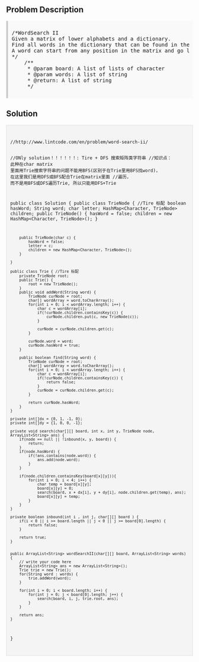 <style>
  .comment-block { background-color: #f9f9f9; padding: 10px; border-left: 5px solid #ccc; }
  .code-block { background-color: #f4f4f4; padding: 10px; border: 1px solid #ddd; }
</style>

<h2>Problem Description</h2>
<div class='comment-block'>
<pre>
/*WordSearch II
Given a matrix of lower alphabets and a dictionary.
Find all words in the dictionary that can be found in the matrix. 
A word can start from any position in the matrix and go left/right/up/down to the adjacent position. 
*/
    /**
     * @param board: A list of lists of character
     * @param words: A list of string
     * @return: A list of string
     */
</pre>
</div>

<h2>Solution</h2>
<div class='code-block'>
<pre><code class='language-java'>
//http://www.lintcode.com/en/problem/word-search-ii/

//ONly solution！！！！！！:  Tire + DFS 搜索矩阵类字符串
//知识点： 此种在char matrix 里面用Trie搜索字符串的问题不能用BFS(区别于在Trie里用BFS找word)， 在这里我们是用DFS或BFS配合Trie在matrix里面
//遍历， 而不是用BFS或DFS遍历Trie, 所以只能用DFS+Trie

public class Solution {
    public class TrieNode { //Tire 标配
        boolean hasWord;
        String word;
        char letter;
        HashMap<Character, TrieNode> children;
        public TrieNode() {
            hasWord = false;
            children = new HashMap<Character, TrieNode>();
        }
        
        public TrieNode(char c) {
            hasWord = false;
            letter = c;
            children = new HashMap<Character, TrieNode>();
        }        
        
    }
    
    public class Trie { //Tire 标配
        private TrieNode root;
        public Trie() {
            root = new TrieNode();
        }
        public void addWord(String word) {
            TrieNode curNode = root;
            char[] wordArray = word.toCharArray();
            for(int i = 0; i < wordArray.length; i++) {
                char c = wordArray[i];
                if(!curNode.children.containsKey(c)) {
                    curNode.children.put(c, new TrieNode(c));
                }
                
                curNode = curNode.children.get(c);
            }
            
            curNode.word = word;
            curNode.hasWord = true;
        }
        
        public boolean find(String word) {
            TrieNode curNode = root;
            char[] wordArray = word.toCharArray();
            for(int i = 0; i < wordArray.length; i++) {
                char c = wordArray[i];
                if(!curNode.children.containsKey(c)) {
                    return false;
                }
                curNode = curNode.children.get(c);
            }
            
            return curNode.hasWord;
        }
    }
    
    private int[]dx = {0, 1, -1, 0};
    private int[]dy = {1, 0, 0, -1};
    
    private void search(char[][] board, int x, int y, TrieNode node, ArrayList<String> ans) {
        if(node == null || !inbound(x, y, board)) {
            return;
        }
        if(node.hasWord) {
            if(!ans.contains(node.word)) {
                ans.add(node.word);
            }
        }
        
        if(node.children.containsKey(board[x][y])){
            for(int i = 0; i < 4; i++) {
                char temp = board[x][y];
                board[x][y] = 0;
                search(board, x + dx[i], y + dy[i], node.children.get(temp), ans);
                board[x][y] = temp;
            }
        }
    }
    
    private boolean inbound(int i , int j, char[][] board ) {
        if(i < 0 || i >= board.length || j < 0 || j >= board[0].length) {
            return false;
        }
        
        return true;
    }
    
    
    public ArrayList<String> wordSearchII(char[][] board, ArrayList<String> words) {
        // write your code here
        ArrayList<String> ans = new ArrayList<String>();
        Trie trie = new Trie();
        for(String word : words) {
            trie.addWord(word);
        }
        
        for(int i = 0; i < board.length; i++) {
            for(int j = 0; j < board[0].length; j++) {
                search(board, i, j, trie.root, ans);
            }
        }
    
        return ans;
    }
}</code></pre>
</div>
